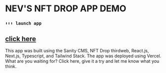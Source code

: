 # NEV'S NFT DROP APP DEMO 
### `⬇⬇⬇ launch app `
## [click here](nftdrop-project-7kr73vzol-nrjbrown.vercel.app)

This app was built using the Sanity CMS, NFT Drop thirdweb, React.js, Next.js, Typescript, and Tailwind Stack. The app was deployed using Vercel. What are you waiting for? Click here, give it a try and let me know what you think.
